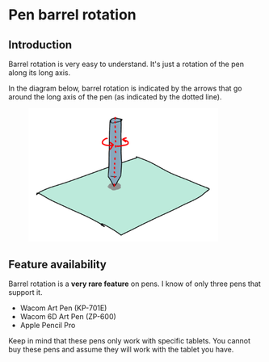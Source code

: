 # Pen barrel rotation

## Introduction

Barrel rotation is very easy to understand. It's just a rotation of the pen along its long axis.

In the diagram below, barrel rotation is indicated by the arrows that go around the long axis of the pen (as indicated by the dotted line).&#x20;

<div align="left">

<figure><img src="../.gitbook/assets/image (148).png" alt="" width="375"><figcaption></figcaption></figure>

</div>

## Feature availability

Barrel rotation is a **very rare feature** on pens. I know of only three pens that support it.

* Wacom Art Pen (KP-701E)
* Wacom 6D Art Pen (ZP-600)
* Apple Pencil Pro

Keep in mind that these pens only work with specific tablets. You cannot buy these pens and assume they will work with the tablet you have.

